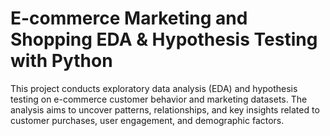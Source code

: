 # E-commerce Marketing and Shopping EDA & Hypothesis Testing with Python

This project conducts exploratory data analysis (EDA) and hypothesis testing on e-commerce customer behavior and marketing datasets. The analysis aims to uncover patterns, relationships, and key insights related to customer purchases, user engagement, and demographic factors.
